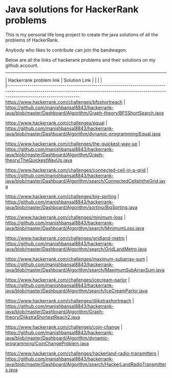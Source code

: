 # Java solutions for HackerRank problems

This is my personal life long project to create the java solutions of all the problems of HackerRank.

Anybody who likes to contribute can join the bandwagon.

Below are all the links of hackerank problems and their solutions on my github account.

------------------------------------------------------------------------------------------------------------------------------------------------------------------------------------------------
|	Hackerrank problem link					|		Solution Link													|
|								|																|		
|-----------------------------------------------------------------------------------------------------------------------------------------------------------------------------------------------
https://www.hackerrank.com/challenges/bfsshortreach		|	https://github.com/manishbansal8843/hackerrank-java/blob/master/Dashboard/Algorithm/Graph-theory/BFSShortSearch.java

https://www.hackerrank.com/challenges/equal			|	https://github.com/manishbansal8843/hackerrank-java/blob/master/Dashboard/Algorithm/dynamic-programming/Equal.java

https://www.hackerrank.com/challenges/the-quickest-way-up	|	https://github.com/manishbansal8843/hackerrank-java/blob/master/Dashboard/Algorithm/Graph-theory/TheQuickestWayUp.java

https://www.hackerrank.com/challenges/connected-cell-in-a-grid	|	https://github.com/manishbansal8843/hackerrank-java/blob/master/Dashboard/Algorithm/search/ConnectedCellsIntheGrid.java

https://www.hackerrank.com/challenges/big-sorting		|	https://github.com/manishbansal8843/hackerrank-java/blob/master/Dashboard/Algorithm/sorting/BigSorting.java

https://www.hackerrank.com/challenges/minimum-loss		|	https://github.com/manishbansal8843/hackerrank-java/blob/master/Dashboard/Algorithm/search/MinimumLoss.java

https://www.hackerrank.com/challenges/gridland-metro		|	https://github.com/manishbansal8843/hackerrank-java/blob/master/Dashboard/Algorithm/search/GridLandMetro.java

https://www.hackerrank.com/challenges/maximum-subarray-sum	|	https://github.com/manishbansal8843/hackerrank-java/blob/master/Dashboard/Algorithm/search/MaximumSubArraySum.java

https://www.hackerrank.com/challenges/icecream-parlor		|	https://github.com/manishbansal8843/hackerrank-java/blob/master/Dashboard/Algorithm/search/IceCreamParlor.java

https://www.hackerrank.com/challenges/dijkstrashortreach	|	https://github.com/manishbansal8843/hackerrank-java/blob/master/Dashboard/Algorithm/Graph-theory/DijkstraShortestReach2.java

https://www.hackerrank.com/challenges/coin-change		|	https://github.com/manishbansal8843/hackerrank-java/blob/master/Dashboard/Algorithm/dynamic-programming/CoinChangeProblem.java

https://www.hackerrank.com/challenges/hackerland-radio-transmitters |	https://github.com/manishbansal8843/hackerrank-java/blob/master/Dashboard/Algorithm/search/HackerLandRadioTransmitters.java